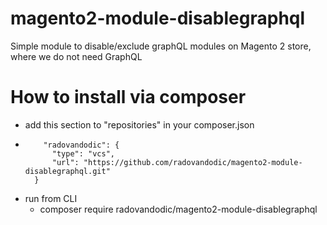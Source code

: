 # magento2-module-disablegraphql

Simple module to disable/exclude graphQL modules on Magento 2 store, where we do not need GraphQL

# How to install via composer
- add this section to "repositories" in your composer.json
-         "radovandodic": {
            "type": "vcs",
            "url": "https://github.com/radovandodic/magento2-module-disablegraphql.git"
        }
- run from CLI
  - composer require radovandodic/magento2-module-disablegraphql

